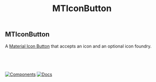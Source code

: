 ﻿---
uid: C.MTIconButton
title: MTIconButton
---
## MTIconButton

A [Material Icon Button](https://material.io/develop/web/components/buttons/icon-buttons/) that accepts an icon and an optional icon foundry.

&nbsp;

&nbsp;

[![Components](https://img.shields.io/static/v1?label=Components&message=Core&color=blue)](xref:A.CoreComponents)
[![Docs](https://img.shields.io/static/v1?label=API%20Documentation&message=MTIconButton&color=brightgreen)](xref:BlazorMdc.MTIconButton)